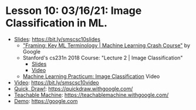# Lesson 10: 03/16/21: Image Classification in ML.
* [Slides](https://bit.ly/smscsc11slides): https://bit.ly/smscsc10slides  
    * ["Framing: Key ML Terminology | Machine Learning Crash Course"](https://developers.google.com/machine-learning/crash-course/framing/ml-terminology) by Google
    * Stanford's cs231n 2018 Course: "Lecture 2 | Image Classification"
        * [Slides](http://cs231n.stanford.edu/slides/2017/cs231n_2017_lecture2.pdf)
        * [Video](https://www.youtube.com/watch?v=OoUX-nOEjG0)
    * [Machine Learning Practicum: Image Classification](https://www.youtube.com/watch?v=2JEtEdsLdoo&feature=emb_logo) Video
* [Video](https://bit.ly/smscsc10video):  https://bit.ly/smscsc10video
* [Quick, Draw!](https://quickdraw.withgoogle.com/): https://quickdraw.withgoogle.com/
* [Teachable Machine](https://teachablemachine.withgoogle.com/): https://teachablemachine.withgoogle.com/
* [Demo](https://google.com): https://google.com